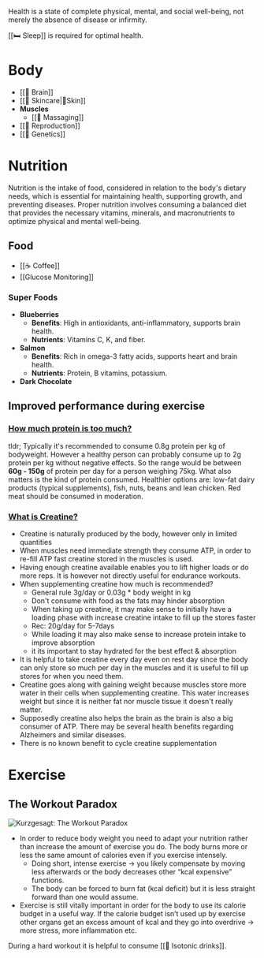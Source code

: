 Health is a state of complete physical, mental, and social well-being, not merely the absence of disease or infirmity.

[[🛏 Sleep]] is required for optimal health.
# Body

- [[🧠 Brain]]
- [[🧴 Skincare|🧴Skin]]
- **Muscles**
	- [[💆 Massaging]]
- [[👶  Reproduction]]
- [[🧬 Genetics]]

# Nutrition

Nutrition is the intake of food, considered in relation to the body's dietary needs, which is essential for maintaining health, supporting growth, and preventing diseases. Proper nutrition involves consuming a balanced diet that provides the necessary vitamins, minerals, and macronutrients to optimize physical and mental well-being.
## Food

- [[☕ Coffee]]
- [[Glucose Monitoring]]

### Super Foods

* **Blueberries**
	* **Benefits**: High in antioxidants, anti-inflammatory, supports brain health.
	* **Nutrients**: Vitamins C, K, and fiber.
* **Salmon**
	* **Benefits**: Rich in omega-3 fatty acids, supports heart and brain health.
	* **Nutrients**: Protein, B vitamins, potassium.
* **Dark Chocolate**

## Improved performance during exercise

### [How much protein is too much?](https://www.health.harvard.edu/nutrition/when-it-comes-to-protein-how-much-is-too-much)
tldr; Typically it's recommended to consume 0.8g protein per kg of bodyweight. However a healthy person can probably consume up to 2g protein per kg without negative effects. So the range would be between **60g - 150g** of protein per day for a person weighing 75kg. What also matters is the kind of protein consumed. Healthier options are: low-fat dairy products (typical supplements), fish, nuts, beans and lean chicken. Red meat should be consumed in moderation.

### [What is Creatine?](https://www.healthline.com/nutrition/what-is-creatine#brain-health)

* Creatine is naturally produced by the body, however only in limited quantities
* When muscles need immediate strength they consume ATP, in order to re-fill ATP fast creatine stored in the muscles is used.
* Having enough creatine available enables you to lift higher loads or do more reps. It is however not directly useful for endurance workouts.
* When supplementing creatine how much is recommended?
	* General rule 3g/day or 0.03g \* body weight in kg
	* Don't consume with food as the fats may hinder absorption
	* When taking up creatine, it may make sense to initially have a loading phase with increase creatine intake to fill up the stores faster
	* Rec: 20g/day for 5-7days
	* While loading it may also make sense to increase protein intake to improve absorption
	* it its important to stay hydrated for the best effect & absorption
* It is helpful to take creatine every day even on rest day since the body can only store so much per day in the muscles and it is useful to fill up stores for when you need them.
* Creatine goes along with gaining weight because muscles store more water in their cells when supplementing creatine. This water increases weight but since it is neither fat nor muscle tissue it doesn't really matter.
* Supposedly creatine also helps the brain as the brain is also a big consumer of ATP. There may be several health benefits regarding Alzheimers and similar diseases.
* There is no known benefit to cycle creatine supplementation

# Exercise

## The Workout Paradox
![Kurzgesagt: The Workout Paradox](https://www.youtube.com/watch?v=lPrjP4A_X4s)

- In order to reduce body weight you need to adapt your nutrition rather than increase the amount of exercise you do. The body burns more or less the same amount of calories even if you exercise intensely.
	- Doing short, intense exercise → you likely compensate by moving less afterwards or the body decreases other “kcal expensive” functions.
	- The body can be forced to burn fat (kcal deficit) but it is less straight forward than one would assume.
- Exercise is still vitally important in order for the body to use its calorie budget in a useful way. If the calorie budget isn’t used up by exercise other organs get an excess amount of kcal and they go into overdrive → more stress, more inflammation etc.

During a hard workout it is helpful to consume [[🔋 Isotonic drinks]].